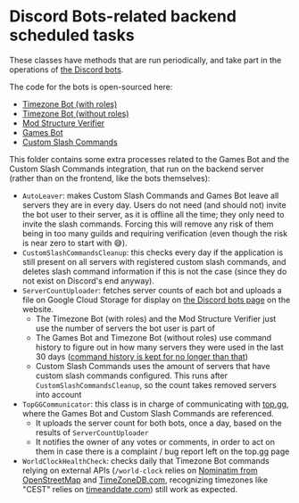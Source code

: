 # Discord Bots-related backend scheduled tasks

These classes have methods that are run periodically, and take part in the operations of [the Discord bots](https://max480-random-stuff.appspot.com/discord-bots).

The code for the bots is open-sourced here:
- [Timezone Bot (with roles)](https://github.com/max4805/RandomBackendStuff/tree/main/src/timezone-bot)
- [Timezone Bot (without roles)](https://github.com/max4805/RandomStuffWebsite/tree/main/src/main/java/com/max480/randomstuff/gae/discord/timezonebot)
- [Mod Structure Verifier](https://github.com/max4805/RandomBackendStuff/tree/main/src/mod-structure-verifier)
- [Games Bot](https://github.com/max4805/RandomStuffWebsite/tree/main/src/main/java/com/max480/randomstuff/gae/discord/gamescommands)
- [Custom Slash Commands](https://github.com/max4805/RandomStuffWebsite/tree/main/src/main/java/com/max480/randomstuff/gae/discord/customslashcommands)

This folder contains some extra processes related to the Games Bot and the Custom Slash Commands integration, that run on the backend server (rather than on the frontend, like the bots themselves):
- `AutoLeaver`: makes Custom Slash Commands and Games Bot leave all servers they are in every day. Users do not need (and should not) invite the bot user to their server, as it is offline all the time; they only need to invite the slash commands. Forcing this will remove any risk of them being in too many guilds and requiring verification (even though the risk is near zero to start with :sweat_smile:).
- `CustomSlashCommandsCleanup`: this checks every day if the application is still present on all servers with registered custom slash commands, and deletes slash command information if this is not the case (since they do not exist on Discord's end anyway).
- `ServerCountUploader`: fetches server counts of each bot and uploads a file on Google Cloud Storage for display on [the Discord bots page](https://max480-random-stuff.appspot.com/discord-bots) on the website.
  - The Timezone Bot (with roles) and the Mod Structure Verifier just use the number of servers the bot user is part of
  - The Games Bot and Timezone Bot (without roles) use command history to figure out in how many servers they were used in the last 30 days ([command history is kept for no longer than that](https://max480-random-stuff.appspot.com/discord-bots/terms-and-privacy.html))
  - Custom Slash Commands uses the amount of servers that have custom slash commands configured. This runs after `CustomSlashCommandsCleanup`, so the count takes removed servers into account
- `TopGGCommunicator`: this class is in charge of communicating with [top.gg](https://top.gg/), where the Games Bot and Custom Slash Commands are referenced.
  - It uploads the server count for both bots, once a day, based on the results of `ServerCountUploader`
  - It notifies the owner of any votes or comments, in order to act on them in case there is a complaint / bug report left on the top.gg page
- `WorldClockHealthCheck`: checks daily that Timezone Bot commands relying on external APIs (`/world-clock` relies on [Nominatim from OpenStreetMap](https://nominatim.openstreetmap.org/) and [TimeZoneDB.com](https://timezonedb.com/), recognizing timezones like "CEST" relies on [timeanddate.com](https://www.timeanddate.com/time/zones/)) still work as expected.